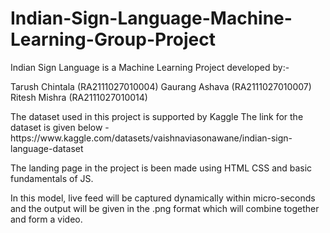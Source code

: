 # Indian-Sign-Language-Machine-Learning-Group-Project

Indian Sign Language is a Machine Learning Project developed by:-
<p>
Tarush Chintala (RA2111027010004)
Gaurang Ashava (RA2111027010007)
Ritesh Mishra (RA2111027010014)
</p>
<p>
The dataset used in this project is supported by Kaggle 
The link for the dataset is given below - <href> https://www.kaggle.com/datasets/vaishnaviasonawane/indian-sign-language-dataset </href>
</p>

The landing page in the project is been made using HTML CSS and basic fundamentals of JS.

In this model, live feed will be captured dynamically within micro-seconds and the output will be given in the .png format which will combine together and form a video.
